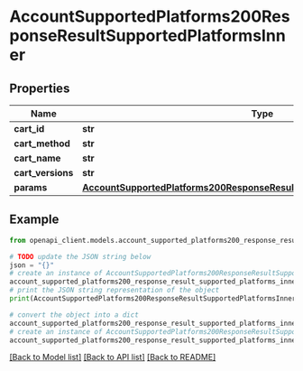 # AccountSupportedPlatforms200ResponseResultSupportedPlatformsInner


## Properties

Name | Type | Description | Notes
------------ | ------------- | ------------- | -------------
**cart_id** | **str** |  | [optional] 
**cart_method** | **str** |  | [optional] 
**cart_name** | **str** |  | [optional] 
**cart_versions** | **str** |  | [optional] 
**params** | [**AccountSupportedPlatforms200ResponseResultSupportedPlatformsInnerParams**](AccountSupportedPlatforms200ResponseResultSupportedPlatformsInnerParams.md) |  | [optional] 

## Example

```python
from openapi_client.models.account_supported_platforms200_response_result_supported_platforms_inner import AccountSupportedPlatforms200ResponseResultSupportedPlatformsInner

# TODO update the JSON string below
json = "{}"
# create an instance of AccountSupportedPlatforms200ResponseResultSupportedPlatformsInner from a JSON string
account_supported_platforms200_response_result_supported_platforms_inner_instance = AccountSupportedPlatforms200ResponseResultSupportedPlatformsInner.from_json(json)
# print the JSON string representation of the object
print(AccountSupportedPlatforms200ResponseResultSupportedPlatformsInner.to_json())

# convert the object into a dict
account_supported_platforms200_response_result_supported_platforms_inner_dict = account_supported_platforms200_response_result_supported_platforms_inner_instance.to_dict()
# create an instance of AccountSupportedPlatforms200ResponseResultSupportedPlatformsInner from a dict
account_supported_platforms200_response_result_supported_platforms_inner_from_dict = AccountSupportedPlatforms200ResponseResultSupportedPlatformsInner.from_dict(account_supported_platforms200_response_result_supported_platforms_inner_dict)
```
[[Back to Model list]](../README.md#documentation-for-models) [[Back to API list]](../README.md#documentation-for-api-endpoints) [[Back to README]](../README.md)


